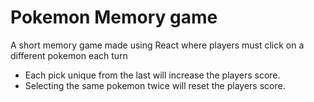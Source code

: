 # Pokemon Memory game
A short memory game made using React where players must click on a different pokemon each turn
- Each pick unique from the last will increase the players score.
- Selecting the same pokemon twice will reset the players score.
